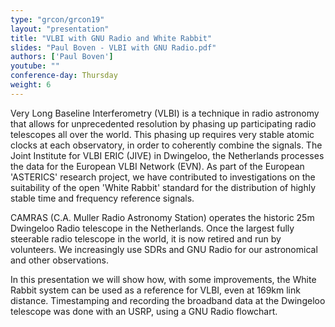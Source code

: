 ```yaml
---
type: "grcon/grcon19"
layout: "presentation"
title: "VLBI with GNU Radio and White Rabbit"
slides: "Paul Boven - VLBI with GNU Radio.pdf"
authors: ['Paul Boven']
youtube: ""
conference-day: Thursday
weight: 6
---
```

Very Long Baseline Interferometry (VLBI) is a technique in radio astronomy that allows for unprecedented resolution by phasing up participating radio telescopes all over the world. This phasing up requires very stable atomic clocks at each observatory, in order to coherently combine the signals. The Joint Institute for VLBI ERIC (JIVE) in Dwingeloo, the Netherlands processes the data for the European VLBI Network (EVN). As part of the European 'ASTERICS' research project, we have contributed to investigations on the suitability of the open 'White Rabbit' standard for the distribution of highly stable time and frequency reference signals.

CAMRAS (C.A. Muller Radio Astronomy Station) operates the historic 25m Dwingeloo Radio telescope in the Netherlands. Once the largest fully steerable radio telescope in the world, it is now retired and run by volunteers. We increasingly use SDRs and GNU Radio for our astronomical and other observations.

In this presentation we will show how, with some improvements, the White Rabbit system can be used as a reference for VLBI, even at 169km link distance. Timestamping and recording the broadband data at the Dwingeloo telescope was done with an USRP, using a GNU Radio flowchart.
